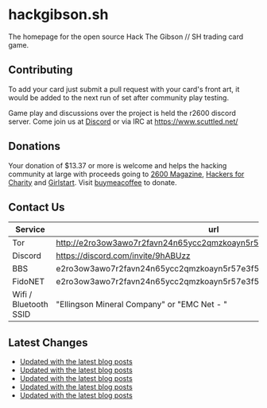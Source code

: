 # hackgibson.sh
The homepage for the open source Hack The Gibson // SH trading card game.


## Contributing

To add your card just submit a pull request with your card's front art, it would be added to the next run of set after community play testing.

Game play and discussions over the project is held the r2600 discord server. Come join us at [Discord](https://discord.com/invite/9hABUzz) or via IRC at https://www.scuttled.net/


## Donations

Your donation of $13.37 or more is welcome and helps the hacking community at large with proceeds going to [2600 Magazine](https://2600.com/), [Hackers for Charity](https://hackersforcharity.org) and [Girlstart](https://girlstart.org).  Visit [buymeacoffee](https://www.buymeacoffee.com/hackgibson.sh) to donate.


## Contact Us

Service | url
-|-
Tor | http://e2ro3ow3awo7r2favn24n65ycc2qmzkoayn5r57e3f56nvjwdcgg32ad.onion
Discord | https://discord.com/invite/9hABUzz
BBS | e2ro3ow3awo7r2favn24n65ycc2qmzkoayn5r57e3f56nvjwdcgg32ad.onion:23
FidoNET | e2ro3ow3awo7r2favn24n65ycc2qmzkoayn5r57e3f56nvjwdcgg32ad.onion:24554
Wifi / Bluetooth SSID | "Ellingson Mineral Company" or "EMC Net - <fidonet address>"

## Latest Changes
<!-- BLOG-POST-LIST:START -->
- [Updated with the latest blog posts](https://github.com/DFW2600/hackgibson.sh/commit/e3682e60fba9423c031e3bfbc51a6446e37249fa)
- [Updated with the latest blog posts](https://github.com/DFW2600/hackgibson.sh/commit/e830e9f0836272e60e1aa68b0ca68455badb9b14)
- [Updated with the latest blog posts](https://github.com/DFW2600/hackgibson.sh/commit/782043d4dd7b0534becf784dd34e9b59d108ff9a)
- [Updated with the latest blog posts](https://github.com/DFW2600/hackgibson.sh/commit/e3165001d5ad39a477564869f00ab04c4ba2aec6)
- [Updated with the latest blog posts](https://github.com/DFW2600/hackgibson.sh/commit/2470fdef747c834160f91302e2e3c67e9b672fd5)
<!-- BLOG-POST-LIST:END -->
